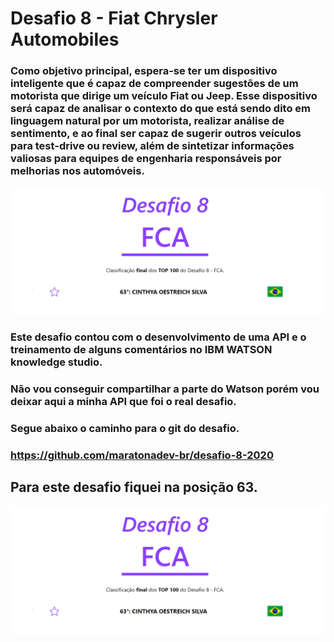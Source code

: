 
# Desafio 8 - Fiat Chrysler Automobiles

### Como objetivo principal, espera-se ter um dispositivo inteligente que é capaz de compreender sugestões de um motorista que dirige um veículo Fiat ou Jeep. Esse dispositivo será capaz de analisar o contexto do que está sendo dito em linguagem natural por um motorista, realizar análise de sentimento, e ao final ser capaz de sugerir outros veículos para test-drive ou review, além de sintetizar informações valiosas para equipes de engenharia responsáveis por melhorias nos automóveis.

![img](https://github.com/CinthyaOestreich/MBTC2020/blob/master/Desafio%208/Img%20Desafio%208.png)

### Este desafio contou com o desenvolvimento de uma API e o treinamento de alguns comentários no IBM WATSON knowledge studio. 
### Não vou conseguir compartilhar a parte do Watson porém vou deixar aqui a minha API que foi o real desafio. 


### Segue abaixo o caminho para o git do desafio. 
### https://github.com/maratonadev-br/desafio-8-2020

## Para este desafio fiquei na posição 63.

![img](https://github.com/CinthyaOestreich/MBTC2020/blob/master/Desafio%208/Img%20Desafio%208.png)
